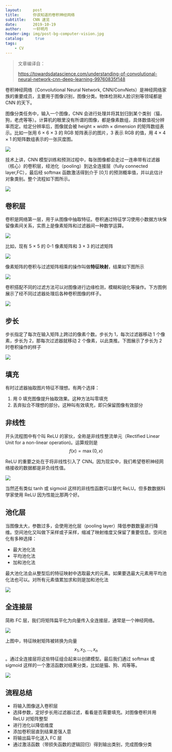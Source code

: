 ```yaml
---
layout:		post
title:  	你该知道的卷积神经网络
subtitle:   CNN 速览
date:       2019-10-19
author:     一轩明月
header-img: img/post-bg-computer-vision.jpg
catalog: 	 true
tags:
    - CV
---
```


> 文章编译自：
>
> https://towardsdatascience.com/understanding-of-convolutional-neural-network-cnn-deep-learning-99760835f148

卷积神经网络（Convolutional Neural Network, CNN/ConvNets）是神经网络家族的重要成员，主要用于图像识别，图像分类。物体检测和人脸识别等领域都是 CNN 的天下。

图像分类任务中，输入一个图像，CNN 会进行处理并将其划归到某个类别（猫，狗，老虎等等）。计算机的眼里没有所谓的图像，都是像素数组，具体数值视分辨率而定。给定分辨率后，图像就会被 height × width × dimension 的矩阵数组表示。比如一张用 6 × 6 × 3 的 RGB 矩阵表示的图片，3 表示 RGB 的值，用 4 × 4 × 1 的矩阵数组表示的一张灰度图。

![](https://raw.githubusercontent.com/LibertyDream/diy_img_host/master/img/2019-10-19_rgb_matrix.png)

技术上讲，CNN 模型训练和预测过程中，每张图像都会走过一连串带有过滤器（核心）的卷积层，经池化（pooling）到达全连接层（fully connected layer,FC），最后经 softmax 函数激活得到介于 [0,1] 的预测概率值，并以此估计对象类别。整个流程如下图所示。

![](https://raw.githubusercontent.com/LibertyDream/diy_img_host/master/img/2019-10-19_cnn_flow.png)

## 卷积层

卷积是网络第一层，用于从图像中抽取特征。卷积通过特征学习使用小数据方块保留像素间关系，实质上是像素矩阵和过滤器间一种数学运算。

![](https://raw.githubusercontent.com/LibertyDream/diy_img_host/master/img/2019-10-19_img_filter_multi.png)

比如，现有 5 × 5 的 0-1 像素矩阵和 3 × 3 的过滤矩阵

![](https://raw.githubusercontent.com/LibertyDream/diy_img_host/master/img/2019-10-19_5_mut_3.png)

像素矩阵的卷积与过滤矩阵相乘的操作叫做**特征映射**，结果如下图所示

![](https://raw.githubusercontent.com/LibertyDream/diy_img_host/master/img/2019-10-19_5_3_output.gif)

卷积搭配不同的过滤方法可以对图像进行边缘检测，模糊和锐化等操作。下方图例展示了经不同过滤器处理后各种卷积图像的样子。

![](https://raw.githubusercontent.com/LibertyDream/diy_img_host/master/img/2019-10-19_common_filter.png)

## 步长

步长指定了每次在输入矩阵上跨过的像素个数。步长为 1，每次过滤器移动 1 个像素，步长为 2，那每次过滤器就移动 2 个像素，以此类推。下图展示了步长为 2 时卷积操作的样子

![](https://raw.githubusercontent.com/LibertyDream/diy_img_host/master/img/2019-10-19_stride.png)

## 填充

有时过滤器抽取图片特征不理想。有两个选择：

1. 用 0 填充图像提升抽取效果。这种方法叫零填充
2. 丢弃拟合不理想的部分。这种叫有效填充，即只保留图像有效部分

## 非线性

开头流程图中有个叫 ReLU 的家伙，全称是非线性整流单元（Rectified Linear Unit for a non-linear operation)。运算规则是 $$f(x)=\max(0,x)$$

ReLU 的重要之处在于将非线性引入了 CNN。因为现实中，我们希望卷积神经网络接收的数据都是非负线性值。

![](https://raw.githubusercontent.com/LibertyDream/diy_img_host/master/img/2019-10-19_ReLU.png)

当然还有类似 tanh 或 sigmoid 这样的非线性函数可以替代 ReLU。但多数数据科学家使用 ReLU 因为性能比那两个好。

## 池化层

当图像太大，参数过多，会使用池化层（pooling layer）降低参数数量进行降维。空间池化又叫做下采样或子采样，缩减了映射维度又保留了重要信息。空间池化有多种选择：

- 最大池化法
- 平均池化法
- 加和池化法

最大池化法会从整型后的特征映射中选取最大的元素。如果要选最大元素用平均池化法也可以。对所有元素值累加求和则是加和池化法

![](https://raw.githubusercontent.com/LibertyDream/diy_img_host/master/img/2019-10-19_5_max_pooling.png)

## 全连接层

简称 FC 层，我们将矩阵扁平化为向量传入全连接层，通常是一个神经网络。

![](https://raw.githubusercontent.com/LibertyDream/diy_img_host/master/img/2019-10-19_5_fc_layer.png)

上图中，特征映射矩阵被转换为向量 $$x_1,x_2,\ldots,x_n$$。通过全连接层将这些特征组合起来以创建模型。最后我们通过 softmax 或 sigmoid 这样的一个激活函数对结果分类，比如是猫、狗、鸡等等。

![](https://raw.githubusercontent.com/LibertyDream/diy_img_host/master/img/2019-10-19_5_complete_arch_cnn.png)

## 流程总结

- 将输入图像送入卷积层
- 选择参数，定好步长用过滤器过滤，看看是否需要填充。对图像卷积并用 ReLU 对矩阵整型
- 进行池化以降低维度
- 添加卷积层直到结果差强人意
- 将输出扁平化送入 FC 层
- 通过激活函数（带损失函数的逻辑回归）得到输出类别，完成图像分类